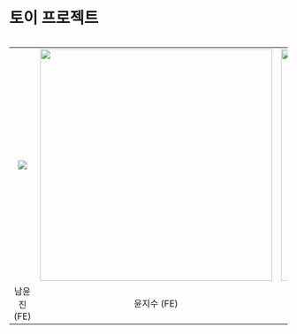 # 토이 프로젝트

<table align="left">
  <tr>
    <td align="center"><a href="https://github.com/jinyunnam1943"><img src=https://avatars.githubusercontent.com/u/132261348?v=4/></td>
    <td align="center"><a href="https://github.com/Yoonjit"><img src=https://avatars.githubusercontent.com/u/71868045?v=4 width=420/></td>
    <td align="center"><a href="https://github.com/hwonnn"><img src=https://avatars.githubusercontent.com/u/80872225?v=4 width=420/></td>
    <td align="center"><a href="https://github.com/nueog2"><img src=https://avatars.githubusercontent.com/u/132263414?v=4 width=420/></td>
  </tr>
  <tr>
    <td align="center">남윤진 (FE)</td>
    <td align="center">윤지수 (FE)</td>
    <td align="center">박혜원 (BE)</td>
    <td align="center">전고은 (BE)</td>
  </tr>
</table>

